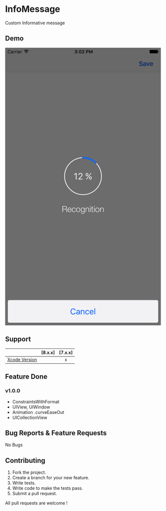 # InfoMessage
Custom Informative message

## Demo

[![Demo Doccou alpha](https://github.com/mihailsalari/InfoMessage/blob/master/Screens/Screen2.png)](https://www.youtube.com/watch?v=yZ6Tr2cGp9g)

## Support

|                       |  [8.x.x]  |  [7.x.x]  | 
| --------------------- |:---------:|:---------:|
| [Xcode Version ][1]   |           |     x     |


[1]: http://developer.apple.com/xcode/


## Feature Done 


### v1.0.0
* ConstraintsWithFormat
* UIView, UIWindow
* Animation .curveEaseOut
* UICollectionView


## Bug Reports & Feature Requests

No Bugs

## Contributing

1. Fork the project.
2. Create a branch for your new feature.
3. Write tests.
4. Write code to make the tests pass.
5. Submit a pull request.

All pull requests are welcome !
